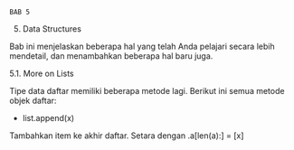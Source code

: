     BAB 5

5. Data Structures

Bab ini menjelaskan beberapa hal yang telah Anda pelajari secara lebih mendetail, dan menambahkan beberapa hal baru juga.

5.1. More on Lists

Tipe data daftar memiliki beberapa metode lagi.
Berikut ini semua metode objek daftar:
- list.append(x)

Tambahkan item ke akhir daftar. Setara dengan .a[len(a):] = [x]
